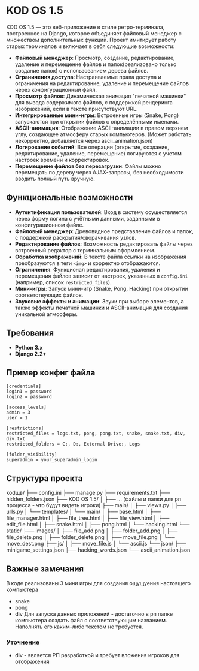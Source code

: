 # KOD OS 1.5

KOD OS 1.5 — это веб-приложение в стиле ретро-терминала, построенное на Django, которое объединяет файловый менеджер с множеством дополнительных функций. Проект имитирует работу старых терминалов и включает в себя следующие возможности:

- **Файловый менеджер**: Просмотр, создание, редактирование, удаление и перемещение файлов и папок(реализовано только создание папок) с использованием дерева файлов.
- **Ограничения доступа**: Настраиваемые права доступа и ограничения на редактирование, удаление и перемещение файлов через конфигурационный файл.
- **Просмотр файлов**: Динамическая анимация "печатной машинки" для вывода содержимого файлов, с поддержкой рендеринга изображений, если в тексте присутствуют URL.
- **Интегрированные мини-игры**: Встроенные игры (Snake, Pong) запускаются при открытии файлов с определёнными именами.
- **ASCII-анимация**: Отображение ASCII-анимации в правом верхнем углу, создающее атмосферу старых компьютеров. (Может работать некорректно, добавляется через ascii_animation.json)
- **Логирование событий**: Все операции (открытие, создание, редактирование, удаление, перемещение) логируются с учетом настроек времени и корректировок.
- **Перемещение файлов без перезагрузки**: Файлы можно перемещать по дереву через AJAX-запросы, без необходимости вводить полный путь вручную.

## Функциональные возможности

- **Аутентификация пользователей**: Вход в систему осуществляется через форму логина с учётными данными, заданными в конфигурационном файле.
- **Файловый менеджер**: Древовидное представление файлов и папок, с поддержкой раскрытия/сворачивания узлов.
- **Редактирование файлов**: Возможность редактировать файлы через встроенный редактор с терминальным оформлением.
- **Обработка изображений**: В тексте файла ссылки на изображения преобразуются в теги `<img>` и корректно отображаются.
- **Ограничения**: Функционал редактирования, удаления и перемещения файлов зависит от настроек, указанных в `config.ini` (например, список `restricted_files`).
- **Мини-игры**: Запуск мини-игр (Snake, Pong, Hacking) при открытии соответствующих файлов.
- **Звуковые эффекты и анимации**: Звуки при выборе элементов, а также эффекты печатной машинки и ASCII-анимация для создания уникальной атмосферы.

## Требования

- **Python 3.x**
- **Django 2.2+**

## Пример конфиг файла

```
[credentials]
login1 = password
login2 = password

[access_levels]
admin = 3
user = 1

[restrictions]
restricted_files = logs.txt, pong, pong.txt, snake, snake.txt, div, div.txt
restricted_folders = C:, D:, External Drive:, Logs

[folder_visibility]
superadmin = your_superadmin_login
```

## Структура проекта

kodщв/
├── config.ini
├── manage.py
├── requirements.txt
├── hidden_folders.json
├── KOD OS 1.5/
│   ├── ... (файлы и папки для рп процесса - что будут видеть игроки)
├── main/
│   ├── views.py
│   ├── urls.py
│   └── templates/
│       └── main/
│           ├── base.html
│           ├── file_manager.html
│           ├── file_tree.html
│           ├── file_view.html
│           ├── edit_file.html
│           ├── snake.html
│           ├── pong.html
│           └── hacking.html
└── static/
    ├── images/
    │   ├── file_add.png
    │   ├── folder_add.png
    │   ├── file_delete.png
    │   ├── folder_delete.png
    │   ├── move_file.png
    │   └── move_dest.png
    ├── js/
    │   ├── move_file.js
    │   └── ascii.js
    └── json/
        ├── minigame_settings.json
        ├── hacking_words.json
        └── ascii_animation.json

## Важные замечания

В коде реализованы 3 мини игры для создания ощущуения настоящего компьютера
- snake
- pong
- div
Для запуска данных приложений - достаточно в рп папке компьютера создать файл с соответствующим названием. Наполнять его каким-либо текстом не требуется.
### Уточнение
- div - является РП разработкой и требует вложения игроков для отображения 
